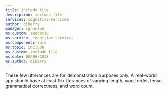 ```yaml
---
title: include file
description: include file 
services: cognitive-services
author: diberry
manager: cgronlun
ms.custom: seodec18
ms.service: cognitive-services
ms.component: luis
ms.topic: include
ms.custom: include file
ms.date: 08/06/2018
ms.author: diberry
--- 
```


These few utterances are for demonstration purposes only. A real-world app should have at least 15 utterances of varying length, word order, tense, grammatical correctness, and word count.